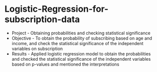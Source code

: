 # Logistic-Regression-for-subscription-data
- Project - Obtaining probabilities and checking statistical significance
- Objective - To obtain the probability of subscribing based on age and income, and check the statistical significance of the independent variables on subscription
- Results - Applied logistic regression model to obtain the probabilities and checked the statistical significance of the independent variables based on p-values and mentioned the interpretations
